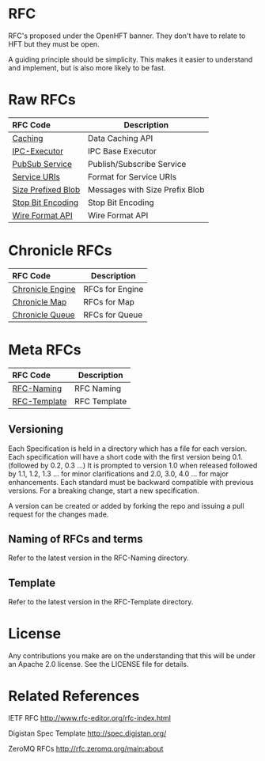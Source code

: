 # RFC
RFC's proposed under the OpenHFT banner. They don't have to relate to HFT but they must be open.

A guiding principle should be simplicity.  This makes it easier to understand and implement, but is also more likely to be fast.

# Raw RFCs

| RFC Code                                                                              | Description                       |
|:------------------------------------------------------------------------------------- | --------------------------------- |
| [Caching](https://github.com/OpenHFT/RFC/blob/master/Caching)                         | Data Caching API                  |
| [IPC-Executor](https://github.com/OpenHFT/RFC/blob/master/IPC-Executor)               | IPC Base Executor                 |
| [PubSub Service](https://github.com/OpenHFT/RFC/blob/master/Service/PubSub)           | Publish/Subscribe Service         |
| [Service URIs](https://github.com/OpenHFT/RFC/blob/master/Service/URI)                | Format for Service URIs           |
| [Size Prefixed Blob](https://github.com/OpenHFT/RFC/blob/master/Size-Prefixed-Blob)   | Messages with Size Prefix Blob    |
| [Stop Bit Encoding](https://github.com/OpenHFT/RFC/blob/master/Stop-Bit-Encoding)     | Stop Bit Encoding                 |
| [Wire Format API](https://github.com/OpenHFT/RFC/blob/master/Wire-Format-API)         | Wire Format API                   |

# Chronicle RFCs

| RFC Code                                                                              | Description                       |
|:------------------------------------------------------------------------------------- | --------------------------------- |
| [Chronicle Engine](https://github.com/OpenHFT/RFC/blob/master/Chronicle/Engine)       | RFCs for Engine                   |
| [Chronicle Map](https://github.com/OpenHFT/RFC/blob/master/Chronicle/Map)             | RFCs for Map                      |
| [Chronicle Queue](https://github.com/OpenHFT/RFC/blob/master/Chronicle/Queue)         | RFCs for Queue                    |

# Meta RFCs

| RFC Code                                                                  | Description               |
|:------------------------------------------------------------------------- | ------------------------- |
| [RFC-Naming](https://github.com/OpenHFT/RFC/blob/master/RFC-Naming)       | RFC Naming                |
| [RFC-Template](https://github.com/OpenHFT/RFC/blob/master/RFC-Template)   | RFC Template              |

## Versioning

Each Specification is held in a directory which has a file for each version. Each specification will have a short code with the first version being 0.1. (followed by 0.2, 0.3 ...)
It is prompted to version 1.0 when released followed by 1.1, 1.2, 1.3 ... for minor clarifications and 2.0, 3.0, 4.0 ... for major enhancements.
Each standard must be backward compatible with previous versions.  For a breaking change, start a new specification.

A version can be created or added by forking the repo and issuing a pull request for the changes made.

## Naming of RFCs and terms
Refer to the latest version in the RFC-Naming directory.

## Template
Refer to the latest version in the RFC-Template directory.

# License

Any contributions you make are on the understanding that this will be under an Apache 2.0 license.  See the LICENSE file for details.

# Related References

IETF RFC http://www.rfc-editor.org/rfc-index.html

Digistan Spec Template http://spec.digistan.org/

ZeroMQ RFCs http://rfc.zeromq.org/main:about

